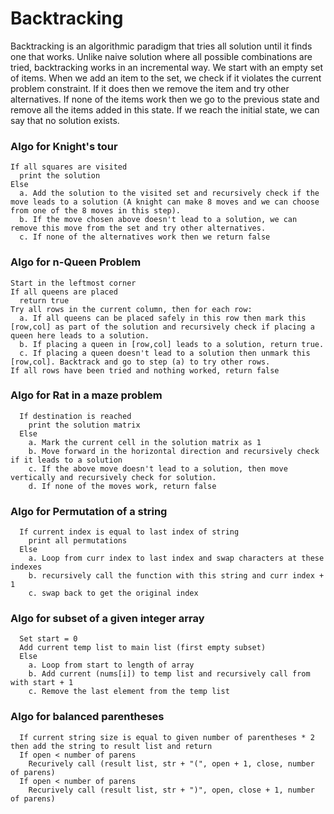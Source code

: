 # Backtracking

Backtracking is an algorithmic paradigm that tries all solution until it finds one that works. Unlike naive solution where all possible combinations are tried, backtracking works in an incremental way. We start with an empty set of items. When we add an item to the set, we check if it violates the current problem constraint. If it does then we remove the item and try other alternatives. If none of the items work then we go to the previous state and remove all the items added in this state. If we reach the initial state, we can say that no solution exists.

### Algo for Knight's tour

```pseudocode
If all squares are visited
  print the solution
Else
  a. Add the solution to the visited set and recursively check if the move leads to a solution (A knight can make 8 moves and we can choose from one of the 8 moves in this step).
  b. If the move chosen above doesn't lead to a solution, we can remove this move from the set and try other alternatives.
  c. If none of the alternatives work then we return false
```

### Algo for n-Queen Problem

```pseudocode
Start in the leftmost corner
If all queens are placed
  return true
Try all rows in the current column, then for each row:
  a. If all queens can be placed safely in this row then mark this [row,col] as part of the solution and recursively check if placing a queen here leads to a solution.
  b. If placing a queen in [row,col] leads to a solution, return true.
  c. If placing a queen doesn't lead to a solution then unmark this [row,col]. Backtrack and go to step (a) to try other rows.
If all rows have been tried and nothing worked, return false
```

### Algo for Rat in a maze problem

```pseudocode
  If destination is reached
    print the solution matrix
  Else
    a. Mark the current cell in the solution matrix as 1
    b. Move forward in the horizontal direction and recursively check if it leads to a solution
    c. If the above move doesn't lead to a solution, then move vertically and recursively check for solution.
    d. If none of the moves work, return false
```

### Algo for Permutation of a string

```pseudocode
  If current index is equal to last index of string
    print all permutations
  Else
    a. Loop from curr index to last index and swap characters at these indexes
    b. recursively call the function with this string and curr index + 1
    c. swap back to get the original index
```

### Algo for subset of a given integer array

```pseudocode
  Set start = 0
  Add current temp list to main list (first empty subset)
  Else
    a. Loop from start to length of array
    b. Add current (nums[i]) to temp list and recursively call from with start + 1
    c. Remove the last element from the temp list
```

### Algo for balanced parentheses

```pseudocode
  If current string size is equal to given number of parentheses * 2 then add the string to result list and return
  If open < number of parens
    Recurively call (result list, str + "(", open + 1, close, number of parens)
  If open < number of parens
    Recurively call (result list, str + ")", open, close + 1, number of parens)  
```
